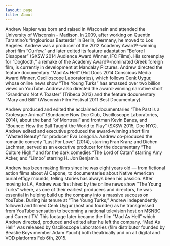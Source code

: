```yaml
---
layout: page
title: About
---
```


Andrew Napier was born and raised in Wisconsin and attended the University of Wisconsin - Madison. In 2009, after working on Quentin Tarantino’s “Inglourious Basterds” in Berlin, Germany, he moved to Los Angeles. Andrew was a producer of the 2012 Academy Award®-winning short film “Curfew,” and later edited its feature adaptation “Before I Disappear” (SXSW 2014 Audience Award Winner, IFC Films). His screenplay for “Dogtooth,” a remake of the Academy Award®-nominated Greek foreign film, is currently in development at Mandalay Pictures. Andrew directed the feature documentary “Mad As Hell” (Hot Docs 2014 Conscious Media Award Winner, Oscilloscope Laboratories), which follows Cenk Uygur, whose online news show “The Young Turks” has amassed over two billion views on YouTube. Andrew also directed the award-winning narrative short “Grandma’s Not A Toaster” (Tribeca 2013) and the feature documentary “Mary and Bill” (Wisconsin Film Festival 2011 Best Documentary).

Andrew produced and edited the acclaimed documentaries “The Past is a Grotesque Animal” (Sundance Now Doc Club, Oscilloscope Laboratories, 2014), about the band “of Montreal” and frontman Kevin Banes, and “Bounce: How the Ball Taught the World to Play” (SXSW 2015, Doc NYC). Andrew edited and executive produced the award-winning short film “Wasted Beauty” for producer Eva Longoria. Andrew co-produced the romantic comedy “Lust For Love” (2014), starring Fran Kranz and Dichen Lachman, served as an executive producer for the documentary “The Culture High,” and for the dark comedies “The Lord of Catan” starring Amy Acker, and “Limbo” starring H. Jon Benjamin.

Andrew has been making films since he was eight years old — from fictional action films about Al Capone, to documentaries about Native American burial effigy mounds, telling stories has always been his passion. After moving to LA, Andrew was first hired by the online news show “The Young Turks” where, as one of their earliest producers and directors, he was essential in helping build up the company into a massive success on YouTube. During his tenure at “The Young Turks,” Andrew independently followed and filmed Cenk Uygur (host and founder) as he transgressed from YouTube sensation to becoming a national television host on MSNBC and Current TV. This footage later became the film “Mad As Hell” which Andrew directed, produced and edited after he left the company. “Mad As Hell” was released by Oscilloscope Laboratories (film distributor founded by Beastie Boys member Adam Yauch) both theatrically and on all digital and VOD platforms Feb 6th, 2015.
